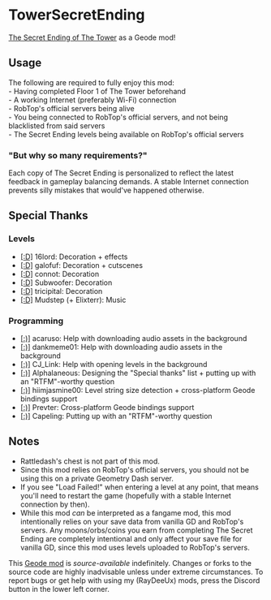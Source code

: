 # TowerSecretEnding
[The Secret Ending of The Tower](https://youtube.com/watch?v=Tjb_b8EmXCM) as a Geode mod!
## Usage
<cy>The following are required to fully enjoy this mod:</c>\
<cy>- Having completed Floor 1 of The Tower beforehand</c>\
<cy>- A working Internet (preferably Wi-Fi) connection</c>\
<cy>- RobTop's official servers being alive</c>\
<cy>- You being connected to RobTop's official servers, and not being blacklisted from said servers</c>\
<cy>- The Secret Ending levels being available on RobTop's official servers</c>
### "But why so many requirements?"
Each copy of <cy>The Secret Ending</c> is personalized to reflect the latest feedback in gameplay balancing demands. A stable Internet connection prevents silly mistakes that would've happened otherwise.
## Special Thanks
### Levels
- [\[:D\]](user:9099846) <c-ffffff>16</c><c-4b00af>lord</c>: Decoration + effects
- [\[:D\]](user:9471312) <c-007d7d>galo</c><c-ffff00>fuf</c>: Decoration + cutscenes
- [\[:D\]](user:4682863) <c-7d7dff>con</c><c-fffa7f>not</c>: Decoration
- [\[:D\]](user:1275405) <c-00c8ff>Sub</c><c-a0ffff>woof</c><c-00c8ff>er</c>: Decoration
- [\[:D\]](user:6061424) <c-ff7d00>tri</c><c-00ffff>ci</c><c-ff7d00>pi</c><c-00ffff>tal</c>: Decoration
- [\[:D\]](user:2100578) <c-00ffff>Mudstep</c> (+ Elixterr): Music
### Programming
- [\[:)\]](user:25012294) <c-afafaf>acaruso</c>: Help with downloading audio assets in the background
- [\[:)\]](user:9735891) <c-7d7dff>dank</c><c-00c8ff>meme</c><c-7d7dff>01</c>: Help with downloading audio assets in the background
- [\[:)\]](user:5367051) <c-00ff7d>CJ_Link</c>: Help with opening levels in the background
- [\[:)\]](user:1139015) <c-4c6e5d>Alp</c><c-73ab90>ha</c><c-bc419c>la</c><c-ce6087>n</c><c-ec9667>e</c><c-fcfc78>o</c><c-83da96>u</c><c-80d5dc>s</c>: Designing the "Special thanks" list + putting up with an "RTFM"-worthy question
- [\[:)\]](user:7466002) <c-fcb5ff>hiim</c><c-00c8ff>jasmine</c><c-fcb5ff>00</c>: Level string size detection + cross-platform Geode bindings support
- [\[:)\]](user:7696536) <c-7d7dff>Prev</c><c-ffa040>ter</c>: Cross-platform Geode bindings support
- [\[:)\]](user:18226543) Capeling: Putting up with an "RTFM"-worthy question
## Notes
- Rattledash's chest is not part of this mod.
- Since this mod relies on RobTop's official servers, you should not be using this on a private Geometry Dash server.
- If you see "Load Failed!" when entering a level at any point, that means you'll need to restart the game (hopefully with a stable Internet connection by then).
- While this mod *can* be interpreted as a fangame mod, this mod intentionally relies on your save data from vanilla GD and RobTop's servers. Any moons/orbs/coins you earn from completing <cy>The Secret Ending</c> are completely intentional and only affect your save file for vanilla GD, since this mod uses levels uploaded to RobTop's servers.

This [Geode mod](https://geode-sdk.org) is *source-available* indefinitely. Changes or forks to the source code are highly inadvisable unless under extreme circumstances. To report bugs or get help with using my (RayDeeUx) mods, press the Discord button in the lower left corner.